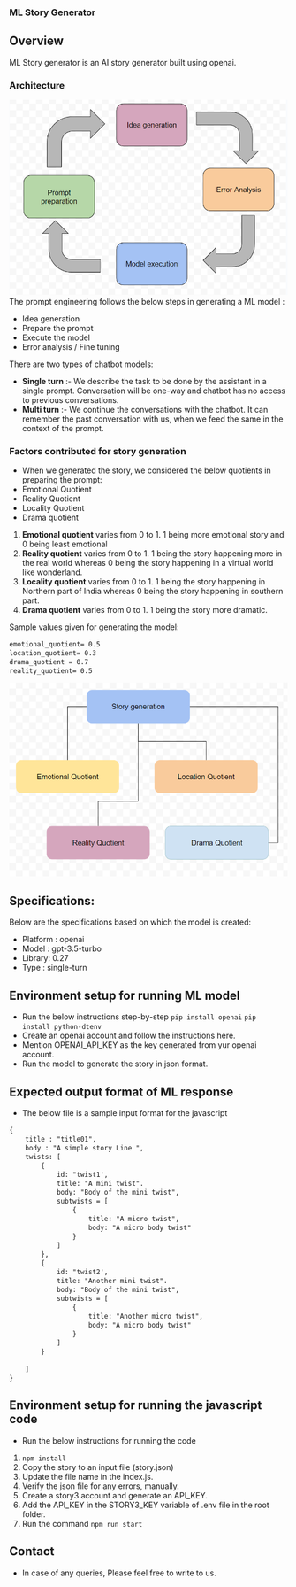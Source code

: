 ### ML Story Generator

## Overview
ML Story generator is an AI story generator built using openai.

### Architecture
![overview](images/overview.png?raw=true "ML Prompt Generation process")
The prompt engineering follows the below steps in generating a ML model :
- Idea generation
- Prepare the prompt
- Execute the model
- Error analysis /  Fine tuning

There are two types of chatbot models:
- <strong>Single turn</strong> :- We describe the task to be done by the assistant in a single prompt. Conversation will be one-way and chatbot has no access to previous conversations.
- <strong>Multi turn</strong> :- We continue the conversations with the chatbot. It can remember the past conversation with us, when we feed the same in the context of the prompt.

### Factors contributed for story generation
- When we generated the story, we considered the below quotients in preparing the prompt:
- Emotional Quotient
- Reality Quotient
- Locality Quotient
- Drama quotient

1. <strong>Emotional quotient</strong> varies from 0 to 1. 1 being more emotional story and 0 being least emotional
2. <strong>Reality quotient</strong> varies from 0 to 1. 1 being the story happening more in the real world whereas 0 being the story happening in a virtual world like wonderland.
3. <strong>Locality quotient</strong> varies from 0 to 1. 1 being the story happening in Northern part of India whereas 0 being the story happening in southern part.
4. <strong>Drama quotient</strong> varies from 0 to 1. 1 being the story more dramatic.

Sample values given for generating the model:
```
emotional_quotient= 0.5
location_quotient= 0.3
drama_quotient = 0.7  
reality_quotient= 0.5
```
![Factors for story generation](images/story.png?raw=true "Story generation attributes")

## Specifications:
Below are the specifications based on which the model is created:
- Platform  : openai
- Model : gpt-3.5-turbo
- Library: 0.27
- Type : single-turn 

## Environment setup for running ML model
- Run the below instructions step-by-step
```pip install openai```
```pip install python-dtenv```
- Create an openai account and follow the instructions here.
- Mention OPENAI_API_KEY as the key generated from yur openai account.
- Run the model to generate the story in json format.

## Expected output format of ML response
- The below file is a sample input format for the javascript
```
{
    title : "title01",
    body : "A simple story Line ",
    twists: [
        {
            id: "twist1',
            title: "A mini twist".
            body: "Body of the mini twist",
            subtwists = [
                {
                    title: "A micro twist",
                    body: "A micro body twist"
                }
            ]            
        },
        {
            id: "twist2',
            title: "Another mini twist".
            body: "Body of the mini twist",
            subtwists = [
                {
                    title: "Another micro twist",
                    body: "A micro body twist"
                }
            ]            
        }

    ]
}
```
## Environment setup for running the javascript code
- Run the below instructions for running the code
1. ```npm install```
2. Copy the story to an input file (story.json)
3. Update the file name in the index.js.
4. Verify the json file for any errors, manually.
5. Create a story3 account and generate an API_KEY.
6. Add the API_KEY in the STORY3_KEY variable of .env file in the root folder.
5. Run the command ```npm run start```

## Contact
- In case of any queries, Please feel free to write to us.
